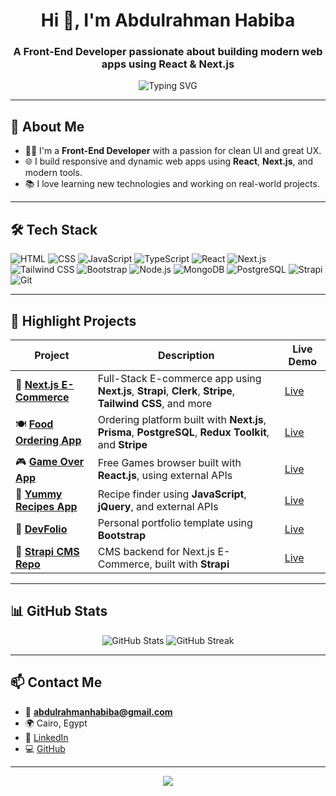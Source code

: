 <h1 align="center">Hi 👋, I'm Abdulrahman Habiba</h1>
<h3 align="center">A Front-End Developer passionate about building modern web apps using React & Next.js</h3>

<p align="center">
  <img src="https://readme-typing-svg.herokuapp.com?font=Fira+Code&size=20&duration=2000&pause=1000&center=true&vCenter=true&width=435&lines=Front-End+Developer;React+%7C+Next.js+%7C+Tailwind+Lover;Let's+build+something+great!🚀" alt="Typing SVG" />
</p>

---

## 🚀 About Me

- 🧑‍💻 I'm a **Front-End Developer** with a passion for clean UI and great UX.
- 🌐 I build responsive and dynamic web apps using **React**, **Next.js**, and modern tools.
- 📚 I love learning new technologies and working on real-world projects.

---

## 🛠️ Tech Stack

![HTML](https://img.shields.io/badge/-HTML5-E34F26?logo=html5&logoColor=white&style=flat)
![CSS](https://img.shields.io/badge/-CSS3-1572B6?logo=css3&logoColor=white&style=flat)
![JavaScript](https://img.shields.io/badge/-JavaScript-F7DF1E?logo=javascript&logoColor=black&style=flat)
![TypeScript](https://img.shields.io/badge/-TypeScript-3178C6?logo=typescript&logoColor=white&style=flat)
![React](https://img.shields.io/badge/-React-61DAFB?logo=react&logoColor=black&style=flat)
![Next.js](https://img.shields.io/badge/-Next.js-000000?logo=next.js&logoColor=white&style=flat)
![Tailwind CSS](https://img.shields.io/badge/-Tailwind-06B6D4?logo=tailwind-css&logoColor=white&style=flat)
![Bootstrap](https://img.shields.io/badge/-Bootstrap-7952B3?logo=bootstrap&logoColor=white&style=flat)
![Node.js](https://img.shields.io/badge/-Node.js-339933?logo=node.js&logoColor=white&style=flat)
![MongoDB](https://img.shields.io/badge/-MongoDB-47A248?logo=mongodb&logoColor=white&style=flat)
![PostgreSQL](https://img.shields.io/badge/-PostgreSQL-4169E1?logo=postgresql&logoColor=white&style=flat)
![Strapi](https://img.shields.io/badge/-Strapi-2E7EEA?logo=strapi&logoColor=white&style=flat)
![Git](https://img.shields.io/badge/-Git-F05032?logo=git&logoColor=white&style=flat)

---
## 💼 Highlight Projects

| Project | Description | Live Demo |
|--------|-------------|-----------|
| 🛒 [**Next.js E-Commerce**](https://github.com/AbdulrahmanHabiba/next-js-ecommerce) | Full-Stack E-commerce app using **Next.js**, **Strapi**, **Clerk**, **Stripe**, **Tailwind CSS**, and more | [Live](https://next-js-ecommerce-theta-five.vercel.app/) |
| 🍽️ [**Food Ordering App**](https://github.com/AbdulrahmanHabiba/food-ordering-app) | Ordering platform built with **Next.js**, **Prisma**, **PostgreSQL**, **Redux Toolkit**, and **Stripe** | [Live](https://food-ordering-app-six-lake.vercel.app/) |
| 🎮 [**Game Over App**](https://github.com/AbdulrahmanHabiba/Game_Over-React_code) | Free Games browser built with **React.js**, using external APIs | [Live](https://game-over-omega.vercel.app/) |
| 🍔 [**Yummy Recipes App**](https://github.com/AbdulrahmanHabiba/yummy2024) | Recipe finder using **JavaScript**, **jQuery**, and external APIs | [Live](https://yummy2024.vercel.app/) |
| 💼 [**DevFolio**](https://github.com/AbdulrahmanHabiba/DevFolio) | Personal portfolio template using **Bootstrap** | [Live](https://abdulrahmanhabiba.github.io/DevFolio/) |
| 🔧 [**Strapi CMS Repo**](https://github.com/AbdulrahmanHabiba/strapi-ecommerce) | CMS backend for Next.js E-Commerce, built with **Strapi** | [Live](https://strapi-ecommerce-production-f8fb.up.railway.app/) |


---

## 📊 GitHub Stats

<p align="center">
  <img src="https://github-readme-stats.vercel.app/api?username=AbdulrahmanHabiba&show_icons=true&theme=radical" alt="GitHub Stats" />
  <img src="https://github-readme-streak-stats.herokuapp.com/?user=AbdulrahmanHabiba&theme=radical" alt="GitHub Streak" />
</p>

---

## 📫 Contact Me

- 📧 **abdulrahmanhabiba@gmail.com**
- 🌍 Cairo, Egypt
- 🔗 [LinkedIn](https://www.linkedin.com/in/abdulrahman-habiba-b6a34921a)
- 💻 [GitHub](https://github.com/AbdulrahmanHabiba)

---

<p align="center">
  <img src="https://capsule-render.vercel.app/api?type=waving&color=gradient&height=100&section=footer"/>
</p>
